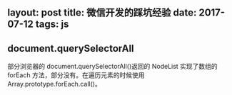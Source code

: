 layout: post
title: 微信开发的踩坑经验
date: 2017-07-12
tags: js
---

## document.querySelectorAll
部分浏览器的 document.querySelectorAll()返回的 NodeList 实现了数组的 forEach 方法，部分没有。在遍历元素的时候使用 Array.prototype.forEach.call()。